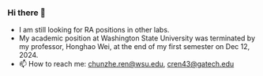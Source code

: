 ### Hi there 👋

<!--
**ChunzheRen/ChunzheRen** is a ✨ _special_ ✨ repository because its `README.md` (this file) appears on your GitHub profile.-->
- I am still looking for RA positions in other labs.
- My academic position at Washington State University was terminated by my professor, Honghao Wei, at the end of my first semester on Dec 12, 2024.
- 📫 How to reach me: chunzhe.ren@wsu.edu, cren43@gatech.edu

